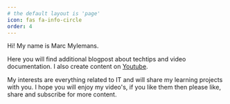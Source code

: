 ```yaml
---
# the default layout is 'page'
icon: fas fa-info-circle
order: 4
---
```


Hi! My name is Marc Mylemans.

Here you will find additional blogpost about techtips and video documentation.  I also create content on [Youtube](https://www.youtube.com/@marcmylemans).

My interests are everything related to IT and will share my learning projects with you.
I hope you will enjoy my video's, if you like them then please like, share and subscribe for more content.
